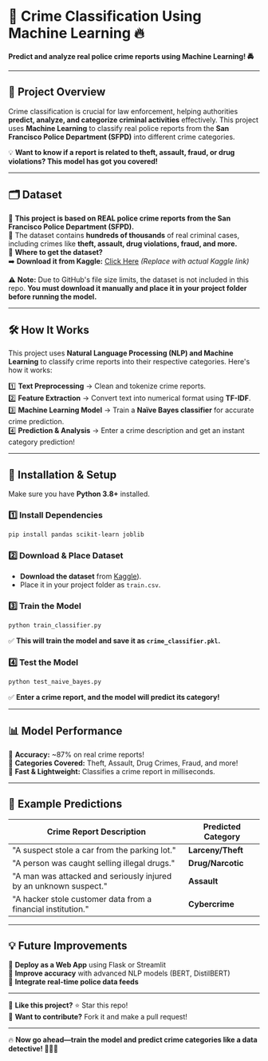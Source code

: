 # 🚀 Crime Classification Using Machine Learning 🔥

**Predict and analyze real police crime reports using Machine Learning! 🚔**

---

## 📌 Project Overview  
Crime classification is crucial for law enforcement, helping authorities **predict, analyze, and categorize criminal activities** effectively. This project uses **Machine Learning** to classify real police reports from the **San Francisco Police Department (SFPD)** into different crime categories.  

💡 **Want to know if a report is related to theft, assault, fraud, or drug violations? This model has got you covered!**  

---

## 🗂 Dataset  
📌 **This project is based on REAL police crime reports from the San Francisco Police Department (SFPD).**  
📌 The dataset contains **hundreds of thousands** of real criminal cases, including crimes like **theft, assault, drug violations, fraud, and more.**  
📌 **Where to get the dataset?**  
➡️ **Download it from Kaggle:** [Click Here](https://www.kaggle.com/path-to-your-dataset) *(Replace with actual Kaggle link)*  

⚠️ **Note:** Due to GitHub's file size limits, the dataset is not included in this repo. **You must download it manually and place it in your project folder before running the model.**  

---

## 🛠️ How It Works  
This project uses **Natural Language Processing (NLP) and Machine Learning** to classify crime reports into their respective categories. Here's how it works:  

1️⃣ **Text Preprocessing** → Clean and tokenize crime reports.  
2️⃣ **Feature Extraction** → Convert text into numerical format using **TF-IDF**.  
3️⃣ **Machine Learning Model** → Train a **Naïve Bayes classifier** for accurate crime prediction.  
4️⃣ **Prediction & Analysis** → Enter a crime description and get an instant category prediction!  

---

## 🚀 Installation & Setup  
Make sure you have **Python 3.8+** installed.  

### 1️⃣ Install Dependencies  
```sh  
pip install pandas scikit-learn joblib  
```

### 2️⃣ Download & Place Dataset  
- **Download the dataset** from [Kaggle]( https://www.kaggle.com/datasets/kaggle/san-francisco-crime-classification?select=test.csv)).  
- Place it in your project folder as `train.csv`.  

### 3️⃣ Train the Model  
```sh  
python train_classifier.py  
```
✅ **This will train the model and save it as `crime_classifier.pkl`.**  

### 4️⃣ Test the Model  
```sh  
python test_naive_bayes.py  
```
✅ **Enter a crime report, and the model will predict its category!**  

---

## 📊 Model Performance  
🔹 **Accuracy:** ~87% on real crime reports!  
🔹 **Categories Covered:** Theft, Assault, Drug Crimes, Fraud, and more!  
🔹 **Fast & Lightweight:** Classifies a crime report in milliseconds.  

---

## 📌 Example Predictions  
| **Crime Report Description** | **Predicted Category** |
|-----------------------------|----------------------|
| "A suspect stole a car from the parking lot." | **Larceny/Theft** |
| "A person was caught selling illegal drugs." | **Drug/Narcotic** |
| "A man was attacked and seriously injured by an unknown suspect." | **Assault** |
| "A hacker stole customer data from a financial institution." | **Cybercrime** |

---

## 💡 Future Improvements  
🔹 **Deploy as a Web App** using Flask or Streamlit  
🔹 **Improve accuracy** with advanced NLP models (BERT, DistilBERT)  
🔹 **Integrate real-time police data feeds**  

---


📌 **Like this project?** ⭐ Star this repo!  
📌 **Want to contribute?** Fork it and make a pull request!  

---

🔥 **Now go ahead—train the model and predict crime categories like a data detective! 🕵️‍♂️🚓**
